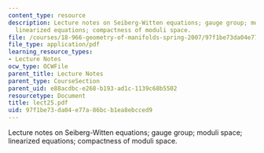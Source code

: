 ```yaml
---
content_type: resource
description: Lecture notes on Seiberg-Witten equations; gauge group; moduli space;
  linearized equations; compactness of moduli space.
file: /courses/18-966-geometry-of-manifolds-spring-2007/97f1be73da04e77a86bcb1ea8ebcced9_lect25.pdf
file_type: application/pdf
learning_resource_types:
- Lecture Notes
ocw_type: OCWFile
parent_title: Lecture Notes
parent_type: CourseSection
parent_uid: e88acdbc-e268-b193-ad1c-1139c68b5502
resourcetype: Document
title: lect25.pdf
uid: 97f1be73-da04-e77a-86bc-b1ea8ebcced9
---
```

Lecture notes on Seiberg-Witten equations; gauge group; moduli space; linearized equations; compactness of moduli space.

